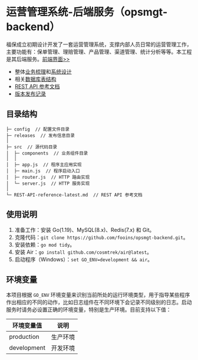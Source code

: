 # 运营管理系统-后端服务（opsmgt-backend）

福保成立初期设计开发了一套运营管理系统，支撑内部人员日常的运营管理工作，主要功能有：保单管理、理赔管理、产品管理、渠道管理、统计分析等等。本工程是其后端服务。[前端界面>>](../../../opsmgt-frontend)

- 整体[业务梳理](../../../.github/tree/main/profile/成立初期/成立初期业务梳理.md)和[系统设计](../../../.github/tree/main/profile/成立初期/成立初期系统设计.md)
- 相关[数据库表结构](../../../.github/tree/main/profile/成立初期/sql)
- [REST API 参考文档](./REST-API-reference-latest.md)
- [版本发布记录](./releases)

## 目录结构

```
├─ config  // 配置文件目录
├─ releases  // 发布信息目录
│
├─ src  // 源代码目录
│  ├─ components  // 业务组件目录
│  │
│  ├─ app.js  // 程序主应用实现
│  ├─ main.js  // 程序启动入口
│  ├─ router.js  // HTTP 路由实现
│  └─ server.js  // HTTP 服务实现
│
└─ REST-API-reference-latest.md  // REST API 参考文档
```

## 使用说明

1. 准备工作：安装 Go(1.19)、MySQL(8.x)、Redis(7.x) 和 Git。
2. 克隆代码：`git clone https://github.com/fooins/opsmgt-backend.git`。
3. 安装依赖：`go mod tidy`。
4. 安装 Air：`go install github.com/cosmtrek/air@latest`。
5. 启动程序（Windows）：`set GO_ENV=development && air`。

## 环境变量

本项目根据 `GO_ENV` 环境变量来识别当前所处的运行环境类型，用于指导某些程序作出相应的不同的动作，比如日志组件在不同环境下会记录不同级别的日志。启动服务时请务必设置正确的环境变量，特别是生产环境。目前支持以下值：

| 环境变量值  | 说明     |
| ----------- | -------- |
| production  | 生产环境 |
| development | 开发环境 |
